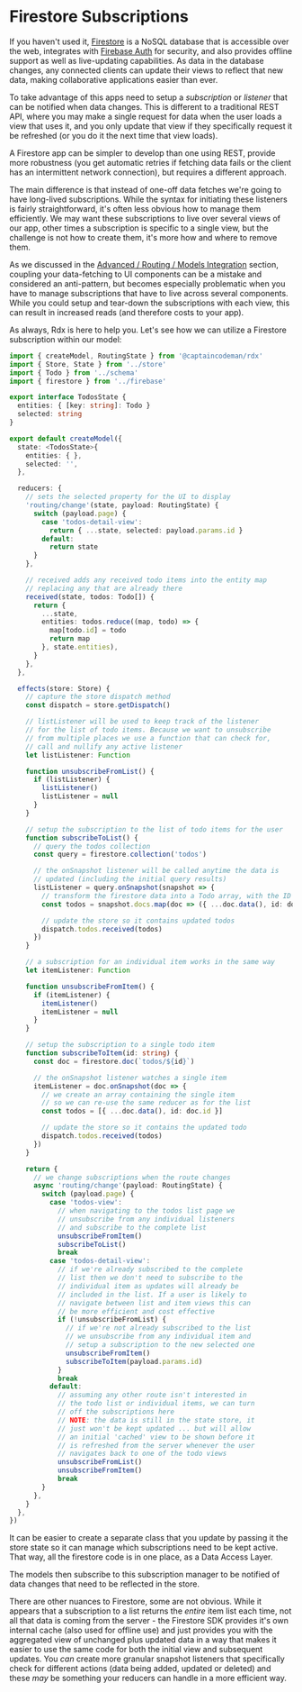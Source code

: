 # Firestore Subscriptions

If you haven't used it, [Firestore](https://firebase.google.com/products/firestore) is a NoSQL database that is accessible over the web, integrates with [Firebase Auth](https://firebase.google.com/products/auth) for security, and also provides offline support as well as live-updating capabilities. As data in the database changes, any connected clients can update their views to reflect that new data, making collaborative applications easier than ever.

To take advantage of this apps need to setup a _subscription_ or _listener_ that can be notified when data changes. This is different to a traditional REST API, where you may make a single request for data when the user loads a view that uses it, and you only update that view if they specifically request it be refreshed (or you do it the next time that view loads).

A Firestore app can be simpler to develop than one using REST, provide more robustness (you get automatic retries if fetching data fails or the client has an intermittent network connection), but requires a different approach.

The main difference is that instead of one-off data fetches we're going to have long-lived subscriptions. While the syntax for initiating these listeners is fairly straightforward, it's often less obvious how to manage them efficiently. We may want these subscriptions to live over several views of our app, other times a subscription is specific to a single view, but the challenge is not how to create them, it's more how and where to remove them.

As we discussed in the [Advanced / Routing / Models Integration](advanced?id=models-integration) section, coupling your data-fetching to UI components can be a mistake and considered an anti-pattern, but becomes especially problematic when you have to manage subscriptions that have to live across several components. While you could setup and tear-down the subscriptions with each view, this can result in increased reads (and therefore costs to your app).

As always, Rdx is here to help you. Let's see how we can utilize a Firestore subscription within our model:

```ts
import { createModel, RoutingState } from '@captaincodeman/rdx'
import { Store, State } from '../store'
import { Todo } from '../schema'
import { firestore } from '../firebase'

export interface TodosState {
  entities: { [key: string]: Todo }
  selected: string
}

export default createModel({
  state: <TodosState>{
    entities: { },
    selected: '',
  },

  reducers: {
    // sets the selected property for the UI to display
    'routing/change'(state, payload: RoutingState) {
      switch (payload.page) {
        case 'todos-detail-view':
          return { ...state, selected: payload.params.id }
        default:
          return state
      }
    },

    // received adds any received todo items into the entity map
    // replacing any that are already there
    received(state, todos: Todo[]) {
      return {
        ...state,
        entities: todos.reduce((map, todo) => {
          map[todo.id] = todo
          return map
        }, state.entities),
      }
    },
  },

  effects(store: Store) {
    // capture the store dispatch method
    const dispatch = store.getDispatch()

    // listListener will be used to keep track of the listener
    // for the list of todo items. Because we want to unsubscribe 
    // from multiple places we use a function that can check for,
    // call and nullify any active listener
    let listListener: Function

    function unsubscribeFromList() {
      if (listListener) {
        listListener()
        listListener = null
      }
    }

    // setup the subscription to the list of todo items for the user
    function subscribeToList() {
      // query the todos collection
      const query = firestore.collection('todos')

      // the onSnapshot listener will be called anytime the data is
      // updated (including the initial query results)
      listListener = query.onSnapshot(snapshot => {
        // transform the firestore data into a Todo array, with the ID
        const todos = snapshot.docs.map(doc => ({ ...doc.data(), id: doc.id }))

        // update the store so it contains updated todos
        dispatch.todos.received(todos)
      })
    }

    // a subscription for an individual item works in the same way
    let itemListener: Function

    function unsubscribeFromItem() {
      if (itemListener) {
        itemListener()
        itemListener = null
      }
    }

    // setup the subscription to a single todo item
    function subscribeToItem(id: string) {
      const doc = firestore.doc(`todos/${id}`)

      // the onSnapshot listener watches a single item
      itemListener = doc.onSnapshot(doc => {
        // we create an array containing the single item
        // so we can re-use the same reducer as for the list
        const todos = [{ ...doc.data(), id: doc.id }]

        // update the store so it contains the updated todo
        dispatch.todos.received(todos)
      })
    }

    return {
      // we change subscriptions when the route changes
      async 'routing/change'(payload: RoutingState) {
        switch (payload.page) {
          case 'todos-view':
            // when navigating to the todos list page we
            // unsubscribe from any individual listeners
            // and subscribe to the complete list
            unsubscribeFromItem()
            subscribeToList()
            break
          case 'todos-detail-view':
            // if we're already subscribed to the complete
            // list then we don't need to subscribe to the
            // individual item as updates will already be
            // included in the list. If a user is likely to
            // navigate between list and item views this can
            // be more efficient and cost effective
            if (!unsubscribeFromList) {
              // if we're not already subscribed to the list
              // we unsubscribe from any individual item and
              // setup a subscription to the new selected one
              unsubscribeFromItem()
              subscribeToItem(payload.params.id)
            }
            break
          default:
            // assuming any other route isn't interested in
            // the todo list or individual items, we can turn
            // off the subscriptions here
            // NOTE: the data is still in the state store, it
            // just won't be kept updated ... but will allow
            // an initial 'cached' view to be shown before it
            // is refreshed from the server whenever the user
            // navigates back to one of the todo views
            unsubscribeFromList()
            unsubscribeFromItem()
            break
        }
      },
    }
  },
})
```

It can be easier to create a separate class that you update by passing it the store state so it can manage which subscriptions need to be kept active. That way, all the firestore code is in one place, as a Data Access Layer.

The models then subscribe to this subscription manager to be notified of data changes that need to be reflected in the store.

There are other nuances to Firestore, some are not obvious. While it appears that a subscription to a list returns the _entire_ item list each time, not all that data is coming from the server - the Firestore SDK provides it's own internal cache (also used for offline use) and just provides you with the aggregated view of unchanged plus updated data in a way that makes it easier to use the same code for both the initial view and subsequent updates. You _can_ create more granular snapshot listeners that specifically check for different actions (data being added, updated or deleted) and these _may_ be something your reducers can handle in a more efficient way.
